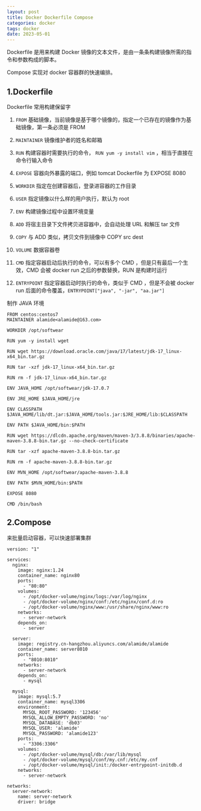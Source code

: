 ```yaml
---
layout: post
title: Docker Dockerfile Compose
categories: docker
tags: docker
date: 2023-05-01
---
```

Dockerfile 是用来构建 Docker 镜像的文本文件，是由一条条构建镜像所需的指令和参数构成的脚本。

Compose 实现对 docker 容器群的快速编排。
<!--more-->

## 1.Dockerfile
Dockerfile 常用构建保留字

1. `FROM` 基础镜像，当前镜像是基于哪个镜像的，指定一个已存在的镜像作为基础镜像，第一条必须是 FROM

2. `MAINTAINER` 镜像维护者的姓名和邮箱

3. `RUN` 构建容器时需要执行的命令， `RUN yum -y install vim` ，相当于直接在命令行输入命令

4. `EXPOSE` 容器向外暴露的端口，例如 tomcat Dockerfile 为 EXPOSE 8080

5. `WORKDIR` 指定在创建容器后，登录进容器的工作目录

6. `USER` 指定镜像以什么样的用户执行，默认为 root

7. `ENV` 构建镜像过程中设置环境变量

8. `ADD` 将宿主目录下文件拷贝进容器中，会自动处理 URL 和解压 tar 文件

9. `COPY` 与 ADD 类似，拷贝文件到镜像中 COPY src dest

10. `VOLUME` 数据容器卷

11. `CMD` 指定容器启动后执行的命令，可以有多个 CMD ，但是只有最后一个生效，CMD 会被 docker run 之后的参数替换，RUN 是构建时运行

12. `ENTRYPOINT` 指定容器启动时执行的命令，类似于 CMD ，但是不会被 docker run 后面的命令覆盖，`ENTRYPOINT["java", "-jar", "aa.jar"]`

制作 JAVA 环境
```
FROM centos:centos7
MAINTAINER alamide<alamide@163.com>

WORKDIR /opt/softwear

RUN yum -y install wget

RUN wget https://download.oracle.com/java/17/latest/jdk-17_linux-x64_bin.tar.gz

RUN tar -xzf jdk-17_linux-x64_bin.tar.gz 

RUN rm -f jdk-17_linux-x64_bin.tar.gz

ENV JAVA_HOME /opt/softwear/jdk-17.0.7

ENV JRE_HOME $JAVA_HOME/jre

ENV CLASSPATH $JAVA_HOME/lib/dt.jar:$JAVA_HOME/tools.jar:$JRE_HOME/lib:$CLASSPATH

ENV PATH $JAVA_HOME/bin:$PATH

RUN wget https://dlcdn.apache.org/maven/maven-3/3.8.8/binaries/apache-maven-3.8.8-bin.tar.gz --no-check-certificate

RUN tar -xzf apache-maven-3.8.8-bin.tar.gz

RUN rm -f apache-maven-3.8.8-bin.tar.gz

ENV MVN_HOME /opt/softwear/apache-maven-3.8.8

ENV PATH $MVN_HOME/bin:$PATH

EXPOSE 8080

CMD /bin/bash
```

## 2.Compose
来批量启动容器，可以快速部署集群
```
version: "1"

services:
  nginx:
    image: nginx:1.24
    container_name: nginx80
    ports:
      - "80:80"
    volumes:
      - /opt/docker-volume/nginx/logs:/var/log/nginx
      - /opt/docker-volume/nginx/conf:/etc/nginx/conf.d:ro
      - /opt/docker-volume/nginx/www:/usr/share/nginx/www:ro
    networks:
      - server-network
    depends_on:
      - server

  server:
    image: registry.cn-hangzhou.aliyuncs.com/alamide/alamide
    container_name: server8010
    ports:
      - "8010:8010"
    networks:
      - server-network
    depends_on:
      - mysql
  
  mysql:
    image: mysql:5.7
    container_name: mysql3306
    environment:
      MYSQL_ROOT_PASSWORD: '123456'
      MYSQL_ALLOW_EMPTY_PASSWORD: 'no'
      MYSQL_DATABASE: 'db03'
      MYSQL_USER: 'alamide'
      MYSQL_PASSWORD: 'alamide123'
    ports:
      - "3306:3306"
    volumes:
      - /opt/docker-volume/mysql/db:/var/lib/mysql
      - /opt/docker-volume/mysql/conf/my.cnf:/etc/my.cnf
      - /opt/docker-volume/mysql/init:/docker-entrypoint-initdb.d
    networks:
      - server-network

networks:
  server-network:
    name: server-network
    driver: bridge
```